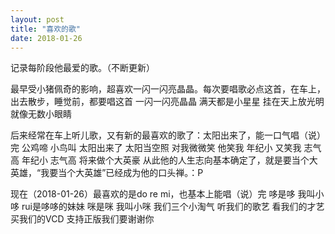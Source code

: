 ```yaml
---
layout: post
title: "喜欢的歌"
date: 2018-01-26
---
```


记录每阶段他最爱的歌。（不断更新）
<!-- more -->
最早受小猪佩奇的影响，超喜欢一闪一闪亮晶晶。每次要唱歌必点这首，在车上，出去散步，睡觉前，都要唱这首
    一闪一闪亮晶晶 满天都是小星星
    挂在天上放光明 就像无数小眼睛

后来经常在车上听儿歌，又有新的最喜欢的歌了：太阳出来了，能一口气唱（说）完
    公鸡啼 小鸟叫 太阳出来了 太阳当空照 对我微微笑
    他笑我 年纪小 又笑我 志气高 年纪小 志气高 将来做个大英豪
从此他的人生志向基本确定了，就是要当个大英雄，“我要当个大英雄”已经成为他的口头禅。：P

现在（2018-01-26）最喜欢的是do re mi，也基本上能唱（说）完
    哆是哆 我叫小哆 rui是哆哆的妹妹
    咪是咪 我叫小咪 我们三个小淘气
    听我们的歌艺 看我们的才艺 买我们的VCD 支持正版我们要谢谢你
	